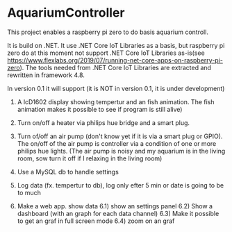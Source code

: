 # AquariumController
This project enables a raspberry pi zero to do basis aquarium controll.

It is build on .NET. It use .NET Core IoT Libraries as a basis, but raspberry pi zero do at this moment not support .NET Core IoT Libraries as-is(see https://www.flexlabs.org/2019/07/running-net-core-apps-on-raspberry-pi-zero). The tools needed from .NET Core IoT Libraries are extracted and rewritten in framework 4.8.

In version 0.1 it will support (it is NOT in version 0.1, it is under development)

1) A lcD1602 display showing tempertur and an fish animation. The fish animation makes it possible to see if program is still alive)

2) Turn on/off a heater via philips hue bridge and a smart plug.

3) Turn of/off an air pump (don't know yet if it is via a smart plug or GPIO). The on/off of the air pump is controller via a condition of one or more philips hue lights. 
(The air pump is noisy and my aquarium is in the living room, sow turn it off if I relaxing in the living room)

4) Use a MySQL db to handle settings

5) Log data (fx. tempertur to db), log only efter 5 min or date is going to be to much

6) Make a web app. show data
6.1) show an settings panel
6.2) Show a dashboard (with an graph for each data channel)
6.3) Make it possible to get an graf in full screen mode
6.4) zoom on an graf
